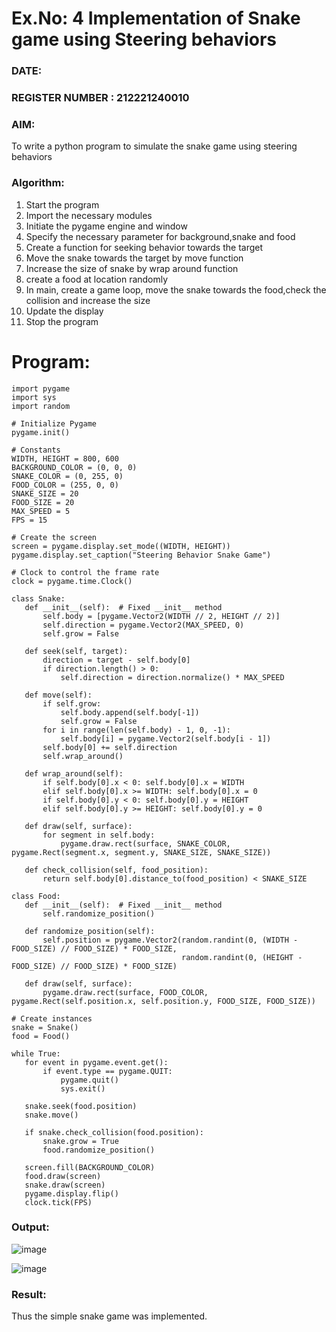 # Ex.No: 4  Implementation of Snake game using Steering behaviors
### DATE:                                                                            
### REGISTER NUMBER : 212221240010
### AIM: 
To write a python program to simulate the snake game using steering behaviors
### Algorithm:
1. Start the program
2. Import the necessary modules
3. Initiate the pygame engine and window
4. Specify the necessary parameter for background,snake and food
5. Create a function for seeking behavior towards the target
6.  Move the snake towards the target by move function
7.  Increase the size of snake by wrap around function
8.  create a food at location randomly
9.  In main, create a game loop, move the snake towards the food,check the collision and increase the size
10.  Update the display
11.  Stop the program
# Program:
```
import pygame
import sys
import random

# Initialize Pygame
pygame.init()

# Constants
WIDTH, HEIGHT = 800, 600
BACKGROUND_COLOR = (0, 0, 0)
SNAKE_COLOR = (0, 255, 0)
FOOD_COLOR = (255, 0, 0)
SNAKE_SIZE = 20
FOOD_SIZE = 20
MAX_SPEED = 5
FPS = 15

# Create the screen
screen = pygame.display.set_mode((WIDTH, HEIGHT))
pygame.display.set_caption("Steering Behavior Snake Game")

# Clock to control the frame rate
clock = pygame.time.Clock()

class Snake:
   def __init__(self):  # Fixed __init__ method
       self.body = [pygame.Vector2(WIDTH // 2, HEIGHT // 2)]
       self.direction = pygame.Vector2(MAX_SPEED, 0)
       self.grow = False

   def seek(self, target):
       direction = target - self.body[0]
       if direction.length() > 0:
           self.direction = direction.normalize() * MAX_SPEED

   def move(self):
       if self.grow:
           self.body.append(self.body[-1])
           self.grow = False
       for i in range(len(self.body) - 1, 0, -1):
           self.body[i] = pygame.Vector2(self.body[i - 1])
       self.body[0] += self.direction
       self.wrap_around()

   def wrap_around(self):
       if self.body[0].x < 0: self.body[0].x = WIDTH
       elif self.body[0].x >= WIDTH: self.body[0].x = 0
       if self.body[0].y < 0: self.body[0].y = HEIGHT
       elif self.body[0].y >= HEIGHT: self.body[0].y = 0

   def draw(self, surface):
       for segment in self.body:
           pygame.draw.rect(surface, SNAKE_COLOR, pygame.Rect(segment.x, segment.y, SNAKE_SIZE, SNAKE_SIZE))

   def check_collision(self, food_position):
       return self.body[0].distance_to(food_position) < SNAKE_SIZE

class Food:
   def __init__(self):  # Fixed __init__ method
       self.randomize_position()

   def randomize_position(self):
       self.position = pygame.Vector2(random.randint(0, (WIDTH - FOOD_SIZE) // FOOD_SIZE) * FOOD_SIZE,
                                      random.randint(0, (HEIGHT - FOOD_SIZE) // FOOD_SIZE) * FOOD_SIZE)

   def draw(self, surface):
       pygame.draw.rect(surface, FOOD_COLOR, pygame.Rect(self.position.x, self.position.y, FOOD_SIZE, FOOD_SIZE))

# Create instances
snake = Snake()
food = Food()

while True:
   for event in pygame.event.get():
       if event.type == pygame.QUIT:
           pygame.quit()
           sys.exit()

   snake.seek(food.position)
   snake.move()

   if snake.check_collision(food.position):
       snake.grow = True
       food.randomize_position()

   screen.fill(BACKGROUND_COLOR)
   food.draw(screen)
   snake.draw(screen)
   pygame.display.flip()
   clock.tick(FPS)
```

### Output:
![image](https://github.com/user-attachments/assets/abb8a04d-6a82-494e-95e0-662164c5776c)

![image](https://github.com/user-attachments/assets/f7053d0d-3961-43a1-b33d-c7051df344bd)


### Result:
Thus the simple snake game was implemented.
